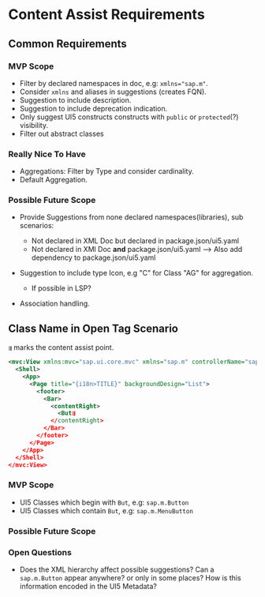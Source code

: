 # Content Assist Requirements

## Common Requirements

### MVP Scope

- Filter by declared namespaces in doc, e.g: `xmlns="sap.m"`.
- Consider `xmlns` and aliases in suggestions (creates FQN).
- Suggestion to include description.
- Suggestion to include deprecation indication.
- Only suggest UI5 constructs constructs with `public` or `protected`(?) visibility.
- Filter out abstract classes

### Really Nice To Have

- Aggregations: Filter by Type and consider cardinality.
- Default Aggregation.


### Possible Future Scope

- Provide Suggestions from none declared namespaces(libraries), sub scenarios:
  - Not declared in XML Doc but declared in package.json/ui5.yaml
  - Not declared in XMl Doc **and** package.json/ui5.yaml --> Also add dependency to package.json/ui5.yaml
  
- Suggestion to include type Icon, e.g "C" for Class "AG" for aggregation.
  - If possible in LSP?
  
- Association handling.

## Class Name in Open Tag Scenario

`⇶` marks the content assist point.

```xml
<mvc:View xmlns:mvc="sap.ui.core.mvc" xmlns="sap.m" controllerName="sap.ui.demo.todo.controller.App" displayBlock="true">
  <Shell>
    <App>
      <Page title="{i18n>TITLE}" backgroundDesign="List">
        <footer>
          <Bar>
            <contentRight>
              <But⇶
            </contentRight>
          </Bar>
        </footer>
      </Page>
    </App>
  </Shell>
</mvc:View>
```

### MVP Scope

- UI5 Classes which begin with `But`, e.g: `sap.m.Button`
- UI5 Classes which contain `But`, e.g: `sap.m.MenuButton`

### Possible Future Scope

### Open Questions

- Does the XML hierarchy affect possible suggestions? Can a `sap.m.Button` appear anywhere?
  or only in some places? How is this information encoded in the UI5 Metadata?
